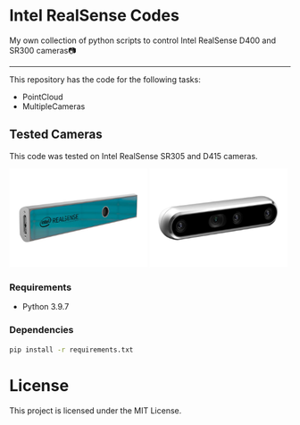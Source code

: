 # Intel RealSense Codes
My own collection of python scripts to control Intel RealSense D400 and SR300 cameras📷

---
This repository has the code for the following tasks:
  - PointCloud
  - MultipleCameras

## Tested Cameras
This code was tested on Intel RealSense SR305 and D415 cameras.

<img src="media/SR305.png" width="49%">
<img src="media/D415.png" width="49%">


### Requirements
- Python 3.9.7

### Dependencies
```bash
pip install -r requirements.txt
```

# License
This project is licensed under the MIT License.
